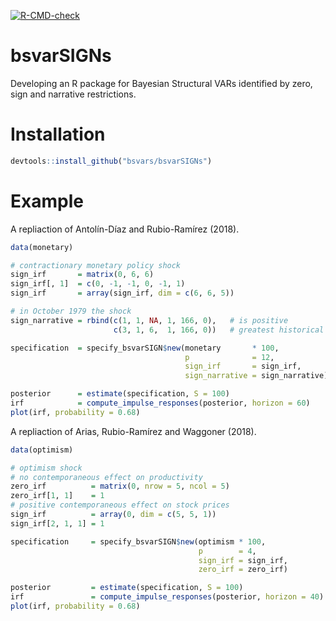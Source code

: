 
<!-- README.md is generated from README.Rmd. Please edit that file -->
<!-- badges: start -->

[![R-CMD-check](https://github.com/bsvars/bsvarSIGNs/actions/workflows/R-CMD-check.yaml/badge.svg)](https://github.com/bsvars/bsvarSIGNs/actions/workflows/R-CMD-check.yaml)
<!-- badges: end -->

# bsvarSIGNs

Developing an R package for Bayesian Structural VARs identified by zero,
sign and narrative restrictions.

# Installation

``` r
devtools::install_github("bsvars/bsvarSIGNs")
```

# Example

A repliaction of Antolín-Díaz and Rubio-Ramírez (2018).

``` r
data(monetary)

# contractionary monetary policy shock
sign_irf       = matrix(0, 6, 6)
sign_irf[, 1]  = c(0, -1, -1, 0, -1, 1)
sign_irf       = array(sign_irf, dim = c(6, 6, 5))

# in October 1979 the shock
sign_narrative = rbind(c(1, 1, NA, 1, 166, 0),   # is positive
                       c(3, 1, 6,  1, 166, 0))   # greatest historical decomposition

specification  = specify_bsvarSIGN$new(monetary       * 100,
                                       p              = 12,
                                       sign_irf       = sign_irf,
                                       sign_narrative = sign_narrative)

posterior      = estimate(specification, S = 100)
irf            = compute_impulse_responses(posterior, horizon = 60)
plot(irf, probability = 0.68)
```

A repliaction of Arias, Rubio-Ramírez and Waggoner (2018).

``` r
data(optimism)

# optimism shock
# no contemporaneous effect on productivity
zero_irf          = matrix(0, nrow = 5, ncol = 5)
zero_irf[1, 1]    = 1
# positive contemporaneous effect on stock prices
sign_irf          = array(0, dim = c(5, 5, 1))
sign_irf[2, 1, 1] = 1

specification     = specify_bsvarSIGN$new(optimism * 100,
                                          p        = 4,
                                          sign_irf = sign_irf,
                                          zero_irf = zero_irf)

posterior         = estimate(specification, S = 100)
irf               = compute_impulse_responses(posterior, horizon = 40)
plot(irf, probability = 0.68)
```
